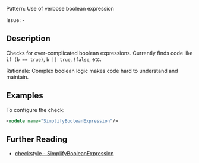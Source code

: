 Pattern: Use of verbose boolean expression

Issue: -

## Description

Checks for over-complicated boolean expressions. Currently finds code like `if (b == true)`, `b || true`, `!false`, etc. 

Rationale: Complex boolean logic makes code hard to understand and maintain. 

## Examples

To configure the check: 


```xml
<module name="SimplifyBooleanExpression"/>
```

## Further Reading

* [checkstyle - SimplifyBooleanExpression](http://checkstyle.sourceforge.net/config_coding.html#SimplifyBooleanExpression)
